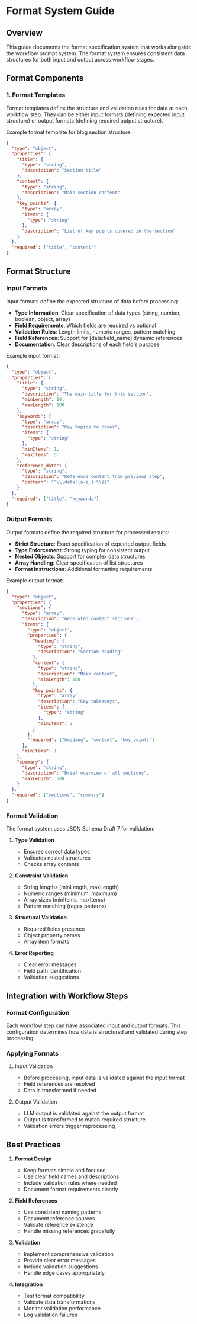 # Format System Guide

## Overview 
This guide documents the format specification system that works alongside the workflow prompt system. The format system ensures consistent data structures for both input and output across workflow stages.

## Format Components

### 1. Format Templates
Format templates define the structure and validation rules for data at each workflow step. They can be either input formats (defining expected input structure) or output formats (defining required output structure).

Example format template for blog section structure:
```json
{
  "type": "object",
  "properties": {
    "title": {
      "type": "string",
      "description": "Section title"
    },
    "content": {
      "type": "string",
      "description": "Main section content"
    },
    "key_points": {
      "type": "array",
      "items": {
        "type": "string"
      },
      "description": "List of key points covered in the section"
    }
  },
  "required": ["title", "content"]
}
```

## Format Structure

### Input Formats
Input formats define the expected structure of data before processing:

- **Type Information**: Clear specification of data types (string, number, boolean, object, array)
- **Field Requirements**: Which fields are required vs optional
- **Validation Rules**: Length limits, numeric ranges, pattern matching
- **Field References**: Support for [data:field_name] dynamic references
- **Documentation**: Clear descriptions of each field's purpose

Example input format:
```json
{
  "type": "object",
  "properties": {
    "title": {
      "type": "string",
      "description": "The main title for this section",
      "minLength": 10,
      "maxLength": 100
    },
    "keywords": {
      "type": "array",
      "description": "Key topics to cover",
      "items": {
        "type": "string"
      },
      "minItems": 1,
      "maxItems": 5
    },
    "reference_data": {
      "type": "string",
      "description": "Reference content from previous step",
      "pattern": "^\\[data:[a-z_]+\\]$"
    }
  },
  "required": ["title", "keywords"]
}
```

### Output Formats
Output formats define the required structure for processed results:

- **Strict Structure**: Exact specification of expected output fields
- **Type Enforcement**: Strong typing for consistent output
- **Nested Objects**: Support for complex data structures
- **Array Handling**: Clear specification of list structures
- **Format Instructions**: Additional formatting requirements

Example output format:
```json
{
  "type": "object",
  "properties": {
    "sections": {
      "type": "array",
      "description": "Generated content sections",
      "items": {
        "type": "object",
        "properties": {
          "heading": {
            "type": "string",
            "description": "Section heading"
          },
          "content": {
            "type": "string",
            "description": "Main content",
            "minLength": 100
          },
          "key_points": {
            "type": "array",
            "description": "Key takeaways",
            "items": {
              "type": "string"
            },
            "minItems": 2
          }
        },
        "required": ["heading", "content", "key_points"]
      },
      "minItems": 1
    },
    "summary": {
      "type": "string",
      "description": "Brief overview of all sections",
      "maxLength": 500
    }
  },
  "required": ["sections", "summary"]
}
```

### Format Validation
The format system uses JSON Schema Draft 7 for validation:

1. **Type Validation**
   - Ensures correct data types
   - Validates nested structures
   - Checks array contents

2. **Constraint Validation**
   - String lengths (minLength, maxLength)
   - Numeric ranges (minimum, maximum)
   - Array sizes (minItems, maxItems)
   - Pattern matching (regex patterns)

3. **Structural Validation**
   - Required fields presence
   - Object property names
   - Array item formats

4. **Error Reporting**
   - Clear error messages
   - Field path identification
   - Validation suggestions

## Integration with Workflow Steps

### Format Configuration
Each workflow step can have associated input and output formats. This configuration determines how data is structured and validated during step processing.

### Applying Formats
1. Input Validation
   - Before processing, input data is validated against the input format
   - Field references are resolved
   - Data is transformed if needed

2. Output Validation
   - LLM output is validated against the output format
   - Output is transformed to match required structure
   - Validation errors trigger reprocessing

## Best Practices

1. **Format Design**
   - Keep formats simple and focused
   - Use clear field names and descriptions
   - Include validation rules where needed
   - Document format requirements clearly

2. **Field References**
   - Use consistent naming patterns
   - Document reference sources
   - Validate reference existence
   - Handle missing references gracefully

3. **Validation**
   - Implement comprehensive validation
   - Provide clear error messages
   - Include validation suggestions
   - Handle edge cases appropriately

4. **Integration**
   - Test format compatibility
   - Validate data transformations
   - Monitor validation performance
   - Log validation failures 